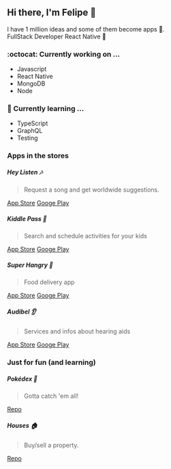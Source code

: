 ## Hi there, I'm Felipe 👋

I have 1 million ideas and some of them become apps 🚀.   
FullStack Developer
React Native 💙

### :octocat: Currently working on ...
* Javascript
* React Native
* MongoDB
* Node

### :eyes: Currently learning ...
* TypeScript
* GraphQL
* Testing

### Apps in the stores

##### Hey Listen :notes:
> Request a song and get worldwide suggestions.

[App Store](https://apps.apple.com/us/app/hey-listen/id1553656095)
[Googe Play](https://play.google.com/store/apps/details?id=com.heylisten)


##### Kiddle Pass :rocket:

> Search and schedule activities for your kids

[App Store](https://apps.apple.com/br/app/kiddle-pass/id1470165981)
[Googe Play](https://play.google.com/store/apps/details?id=br.com.kiddlepass.newapp)


##### Super Hangry :stew:
> Food delivery app

[App Store](https://apps.apple.com/br/app/super-hangry/id1529812961)
[Googe Play](https://play.google.com/store/apps/details?id=com.superhangry)


##### Audibel :ear:
> Services and infos about hearing aids

[App Store](https://apps.apple.com/br/app/audibel/id1488480904)
[Googe Play](https://play.google.com/store/apps/details?id=br.com.audibel.audibel)

### Just for fun (and learning)

##### Pokédex :space_invader:
> Gotta catch 'em all!

[Repo](https://github.com/f-felicio/pokedex)

##### Houses :house:
> Buy/sell a property.

[Repo](http://github.com)


<!--
**f-felicio/f-felicio** is a ✨ _special_ ✨ repository because its `README.md` (this file) appears on your GitHub profile.
### 

- 🔭 I’m currently working on ...
- 🌱 I’m currently learning ...
- 👯 I’m looking to collaborate on ...
- 🤔 I’m looking for help with ...
- 💬 Ask me about ...
- 📫 How to reach me: ...
- 😄 Pronouns: ...
- ⚡ Fun fact: ...
-->

